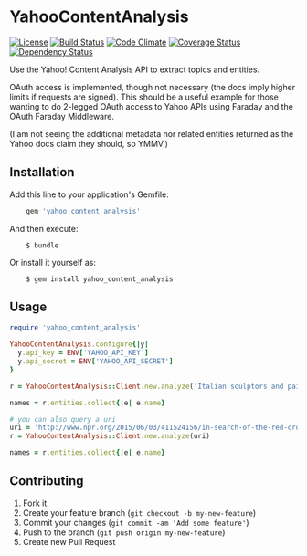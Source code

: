 # YahooContentAnalysis

[![License](https://img.shields.io/badge/license-MIT-blue.svg)](http://opensource.org/licenses/MIT)
[![Build Status](https://travis-ci.org/PRX/yahoo_content_analysis.svg?branch=master)](https://travis-ci.org/PRX/yahoo_content_analysis)
[![Code Climate](https://codeclimate.com/github/PRX/yahoo_content_analysis/badges/gpa.svg)](https://codeclimate.com/github/PRX/yahoo_content_analysis)
[![Coverage Status](https://coveralls.io/repos/PRX/yahoo_content_analysis/badge.svg?branch=master)](https://coveralls.io/r/PRX/yahoo_content_analysis?branch=master)
[![Dependency Status](https://gemnasium.com/PRX/yahoo_content_analysis.svg)](https://gemnasium.com/PRX/yahoo_content_analysis)

Use the Yahoo! Content Analysis API to extract topics and entities.

OAuth access is implemented, though not necessary (the docs imply higher limits if requests are signed).  This should be a useful example for those wanting to do 2-legged OAuth access to Yahoo APIs using Faraday and the OAuth Faraday Middleware.

(I am not seeing the additional metadata nor related entities returned as the Yahoo docs claim they should, so YMMV.)

## Installation

Add this line to your application's Gemfile:
```ruby
    gem 'yahoo_content_analysis'
```

And then execute:
```
    $ bundle
```

Or install it yourself as:
```
    $ gem install yahoo_content_analysis
```

## Usage
```ruby
require 'yahoo_content_analysis'

YahooContentAnalysis.configure{|y|
  y.api_key = ENV['YAHOO_API_KEY']
  y.api_secret = ENV['YAHOO_API_SECRET']
}

r = YahooContentAnalysis::Client.new.analyze('Italian sculptors and painters of the renaissance favored the Virgin Mary for inspiration.')

names = r.entities.collect{|e| e.name}

# you can also query a uri
uri = 'http://www.npr.org/2015/06/03/411524156/in-search-of-the-red-cross-500-million-in-haiti-relief'
r = YahooContentAnalysis::Client.new.analyze(uri)

names = r.entities.collect{|e| e.name}
```
## Contributing

1. Fork it
2. Create your feature branch (`git checkout -b my-new-feature`)
3. Commit your changes (`git commit -am 'Add some feature'`)
4. Push to the branch (`git push origin my-new-feature`)
5. Create new Pull Request
